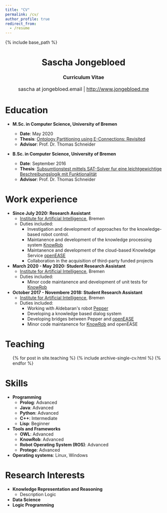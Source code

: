 ```yaml
---
title: "CV"
permalink: /cv/
author_profile: true
redirect_from:
  - /resume
---
```


{% include base_path %}

<h1 class="western" align="center"><b>Sascha Jongebloed</b></h1>
<p style="line-height: 1.5;" align="center"><span style="font-size: medium;"><b>Curriculum Vitae</b> </span></p>
<p style="line-height: 1.5;" align="center"><span style="font-size: medium;">sascha at jongebloed.email | <a href="www.jongebloed.me">http://www.jongebloed.me</a></span></p>

Education
======
* **M.Sc. in Computer Science, University of Bremen**
  * **Date**: May 2020
  * **Thesis**: [Ontology Partitioning using E-Connections: Revisited](/mthesis.html)
  * **Advisor**: Prof. Dr. Thomas Schneider

* **B.Sc. in Computer Science, University of Bremen**
  * **Date**: September 2016
  * **Thesis**: [Subsumtionstest mittels SAT-Solver fur eine leichtgewichtige Beschreibungslogik mit Funktionalität](/bthesis.html)
  * **Advisor**: Prof. Dr. Thomas Schneider

Work experience
======
* **Since July 2020: Research Assistant**
  * [Institute for Artificial Intelligence](https://ai.uni-bremen.de/), Bremen
  * Duties included:
    * Investigation and development of approaches for the knowledge-based robot control.
    * Maintanence and development of the knowledge processing system [KnowRob](http://www.knowrob.org/)
    * Maintanence and development of the cloud-based Knowledge Service [openEASE](http://www.open-ease.org/)
    * Collaboration in the acquisition of third-party funded projects
* **March 2020 - May 2020: Student Research Assistant** 
  * [Institute for Artificial Intelligence](https://ai.uni-bremen.de/), Bremen
  * Duties included:
    * Minor code maintanence and development of unit tests for [KnowRob](http://www.knowrob.org/)
* **October 2017 - Novembere 2018: Student Research Assistant** 
  * [Institute for Artificial Intelligence](https://ai.uni-bremen.de/), Bremen
  * Duties included:
    * Working with Aldebaran's robot [Pepper](https://www.ald.softbankrobotics.com/en/robots/pepper)
    * Developing a knowledge based dialog system 
    * Developing bridges between Pepper and [openEASE](https://www.open-ease.org/)
    * Minor code maintanence for [KnowRob](http://www.knowrob.org/) and openEASE

Teaching
======
  <ul>{% for post in site.teaching %}
    {% include archive-single-cv.html %}
  {% endfor %}</ul>

Skills
======
* **Programming**
  * **Prolog**: Advanced
  * **Java**: Advanced
  * **Python**: Advanced
  * **C++**: Intermediate
  * **Lisp**: Beginner
* **Tools and Frameworks**
  * **OWL**: Advanced
  * **KnowRob**: Advanced
  * **Robot Operating System (ROS)**: Advanced
  * **Protege**: Advanced
* **Operating systems**: Linux, Windows

Research Interests
======

* **Knowledge Representation and Reasoning**
  * Description Logic
* **Data Science**
* **Logic Programming**